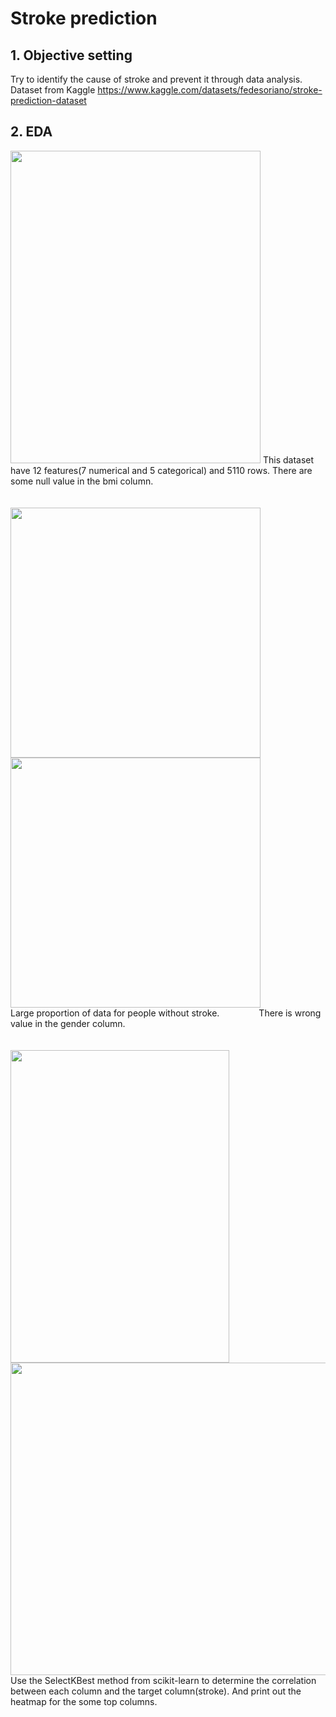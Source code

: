 # Stroke prediction

## 1. Objective setting
Try to identify the cause of stroke and prevent it through data analysis.</br>
Dataset from Kaggle https://www.kaggle.com/datasets/fedesoriano/stroke-prediction-dataset
## 2. EDA
<img src="https://user-images.githubusercontent.com/33173280/223042237-eae0584d-a9ad-43f0-9a3f-b4e6a21459cd.png" width="400" height="500">
This dataset have 12 features(7 numerical and 5 categorical) and 5110 rows. There are some null value in the bmi column.
</br></br></br>
<div>
<img src="https://user-images.githubusercontent.com/33173280/224318912-52c03b5d-2c22-40cb-9a9d-3af149545555.png" width="400" height="400">
<img src="https://user-images.githubusercontent.com/33173280/224319198-a46cc75b-92eb-4a97-ac5c-e2379fe1c1ed.png" width="400" height="400">
</div>
Large proportion of data for people without stroke. &nbsp&nbsp&nbsp&nbsp&nbsp&nbsp&nbsp&nbsp&nbsp&nbsp&nbsp&nbsp&nbsp&nbsp There is wrong value in the gender column.</br></br></br>
<div>
<img src="https://user-images.githubusercontent.com/33173280/224352010-57468e1b-e20f-43e8-aab3-b3c9128db9e7.png" width="350" height="500">
<img src="https://user-images.githubusercontent.com/33173280/224349406-4bf2b5c6-64a8-440d-b91a-dc27fee9eee1.png" width="650" height="500">
</div>
Use the SelectKBest method from scikit-learn to determine the correlation between each column and the target column(stroke). And print out the heatmap for the some top columns.
</br></br></br>

